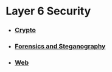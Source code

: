 # Layer 6 Security

- ### [Crypto](https://github.com/FloDevAT/Security-Documentation/tree/master/layer_6/crypto)
- ### [Forensics and Steganography](https://github.com/FloDevAT/Security-Documentation/tree/master/layer_6/forensics_stenography)
- ### [Web](https://github.com/FloDevAT/Security-Documentation/tree/master/layer_6/web)
